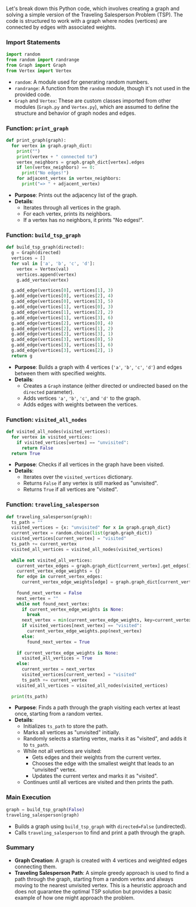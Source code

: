 Let's break down this Python code, which involves creating a graph and solving a simple version of the Traveling Salesperson Problem (TSP). The code is structured to work with a graph where nodes (vertices) are connected by edges with associated weights.

### Import Statements
```python
import random
from random import randrange
from Graph import Graph
from Vertex import Vertex
```
- `random`: A module used for generating random numbers.
- `randrange`: A function from the `random` module, though it's not used in the provided code.
- `Graph` and `Vertex`: These are custom classes imported from other modules (`Graph.py` and `Vertex.py`), which are assumed to define the structure and behavior of graph nodes and edges.

### Function: `print_graph`
```python
def print_graph(graph):
  for vertex in graph.graph_dict:
    print("")
    print(vertex + " connected to")
    vertex_neighbors = graph.graph_dict[vertex].edges
    if len(vertex_neighbors) == 0:
      print("No edges!")
    for adjacent_vertex in vertex_neighbors:
      print("=> " + adjacent_vertex)
```
- **Purpose**: Prints out the adjacency list of the graph.
- **Details**:
  - Iterates through all vertices in the graph.
  - For each vertex, prints its neighbors.
  - If a vertex has no neighbors, it prints "No edges!".

### Function: `build_tsp_graph`
```python
def build_tsp_graph(directed):
  g = Graph(directed)
  vertices = []
  for val in ['a', 'b', 'c', 'd']:
    vertex = Vertex(val)
    vertices.append(vertex)
    g.add_vertex(vertex)

  g.add_edge(vertices[0], vertices[1], 3)
  g.add_edge(vertices[0], vertices[2], 4)
  g.add_edge(vertices[0], vertices[3], 5)
  g.add_edge(vertices[1], vertices[0], 3)
  g.add_edge(vertices[1], vertices[2], 2)
  g.add_edge(vertices[1], vertices[3], 6)
  g.add_edge(vertices[2], vertices[0], 4)
  g.add_edge(vertices[2], vertices[1], 2)
  g.add_edge(vertices[2], vertices[3], 1)
  g.add_edge(vertices[3], vertices[0], 5)
  g.add_edge(vertices[3], vertices[1], 6)
  g.add_edge(vertices[3], vertices[2], 1)
  return g
```
- **Purpose**: Builds a graph with 4 vertices (`'a'`, `'b'`, `'c'`, `'d'`) and edges between them with specified weights.
- **Details**:
  - Creates a `Graph` instance (either directed or undirected based on the `directed` parameter).
  - Adds vertices `'a'`, `'b'`, `'c'`, and `'d'` to the graph.
  - Adds edges with weights between the vertices.

### Function: `visited_all_nodes`
```python
def visited_all_nodes(visited_vertices):
  for vertex in visited_vertices:
    if visited_vertices[vertex] == "unvisited":
      return False
  return True
```
- **Purpose**: Checks if all vertices in the graph have been visited.
- **Details**:
  - Iterates over the `visited_vertices` dictionary.
  - Returns `False` if any vertex is still marked as "unvisited".
  - Returns `True` if all vertices are "visited".

### Function: `traveling_salesperson`
```python
def traveling_salesperson(graph):
  ts_path = ""
  visited_vertices = {x: "unvisited" for x in graph.graph_dict}
  current_vertex = random.choice(list(graph.graph_dict))
  visited_vertices[current_vertex] = "visited"
  ts_path += current_vertex
  visited_all_vertices = visited_all_nodes(visited_vertices)
  
  while not visited_all_vertices:
    current_vertex_edges = graph.graph_dict[current_vertex].get_edges()
    current_vertex_edge_weights = {}
    for edge in current_vertex_edges:
      current_vertex_edge_weights[edge] = graph.graph_dict[current_vertex].get_edge_weight(edge)
    
    found_next_vertex = False
    next_vertex = ""
    while not found_next_vertex:
      if current_vertex_edge_weights is None:
        break
      next_vertex = min(current_vertex_edge_weights, key=current_vertex_edge_weights.get)
      if visited_vertices[next_vertex] == "visited":
        current_vertex_edge_weights.pop(next_vertex)
      else:
        found_next_vertex = True
    
    if current_vertex_edge_weights is None:
      visited_all_vertices = True
    else:
      current_vertex = next_vertex
      visited_vertices[current_vertex] = "visited"
      ts_path += current_vertex
    visited_all_vertices = visited_all_nodes(visited_vertices)
    
  print(ts_path)
```
- **Purpose**: Finds a path through the graph visiting each vertex at least once, starting from a random vertex.
- **Details**:
  - Initializes `ts_path` to store the path.
  - Marks all vertices as "unvisited" initially.
  - Randomly selects a starting vertex, marks it as "visited", and adds it to `ts_path`.
  - While not all vertices are visited:
    - Gets edges and their weights from the current vertex.
    - Chooses the edge with the smallest weight that leads to an "unvisited" vertex.
    - Updates the current vertex and marks it as "visited".
  - Continues until all vertices are visited and then prints the path.

### Main Execution
```python
graph = build_tsp_graph(False)
traveling_salesperson(graph)
```
- Builds a graph using `build_tsp_graph` with `directed=False` (undirected).
- Calls `traveling_salesperson` to find and print a path through the graph.

### Summary
- **Graph Creation**: A graph is created with 4 vertices and weighted edges connecting them.
- **Traveling Salesperson Path**: A simple greedy approach is used to find a path through the graph, starting from a random vertex and always moving to the nearest unvisited vertex. This is a heuristic approach and does not guarantee the optimal TSP solution but provides a basic example of how one might approach the problem.